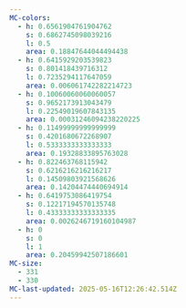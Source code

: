 ```yaml
---
MC-colors:
  - h: 0.6561904761904762
    s: 0.6862745098039216
    l: 0.5
    area: 0.18847644044494438
  - h: 0.6415929203539823
    s: 0.801418439716312
    l: 0.7235294117647059
    area: 0.006061742282214723
  - h: 0.10060060060060057
    s: 0.9652173913043479
    l: 0.22549019607843135
    area: 0.00031246094238220225
  - h: 0.11499999999999999
    s: 0.4201680672268907
    l: 0.5333333333333333
    area: 0.19328833895763028
  - h: 0.822463768115942
    s: 0.6216216216216217
    l: 0.14509803921568626
    area: 0.14204474440694914
  - h: 0.6419753086419754
    s: 0.12217194570135748
    l: 0.43333333333333335
    area: 0.0026246719160104987
  - h: 0
    s: 0
    l: 1
    area: 0.20459942507186601
MC-size:
  - 331
  - 330
MC-last-updated: 2025-05-16T12:26:42.514Z
---
```

